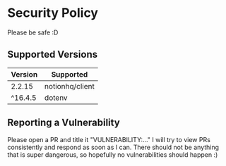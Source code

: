 # Security Policy
Please be safe :D

## Supported Versions

| Version | Supported          |
| ------- | ------------------ |
| 2.2.15  | notionhq/client    |
| ^16.4.5 | dotenv             |

## Reporting a Vulnerability

Please open a PR and title it "VULNERABILITY:..."
I will try to view PRs consistently and respond as soon as I can.
There should not be anything that is super dangerous, so hopefully
no vulnerabilities should happen :)

